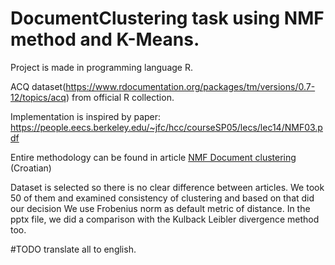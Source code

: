 # DocumentClustering task using NMF method and K-Means.

Project is made in programming language R.

ACQ dataset(https://www.rdocumentation.org/packages/tm/versions/0.7-12/topics/acq) from official R collection. 

Implementation is inspired by paper: https://people.eecs.berkeley.edu/~jfc/hcc/courseSP05/lecs/lec14/NMF03.pdf

Entire methodology can be found in article [NMF Document clustering](Doc_clustering.pdf) (Croatian)


Dataset is selected so there is no clear difference between articles. We took 50 of them and examined consistency of clustering and based on that did our decision
We use Frobenius norm as default metric of distance. In the pptx file, we did a comparison with the Kulback Leibler divergence method too.

#TODO translate all to english.
